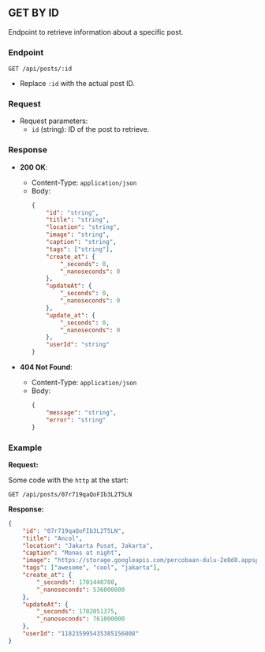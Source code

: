 ## **GET BY ID**

Endpoint to retrieve information about a specific post.

### Endpoint

```http
GET /api/posts/:id
```

-   Replace `:id` with the actual post ID.

### Request

-   Request parameters:
    -   `id` (string): ID of the post to retrieve.

### Response

-   **200 OK**:

    -   Content-Type: `application/json`
    -   Body:
        ```json
        {
            "id": "string",
            "title": "string",
            "location": "string",
            "image": "string",
            "caption": "string",
            "tags": ["string"],
            "create_at": {
                "_seconds": 0,
                "_nanoseconds": 0
            },
            "updateAt": {
                "_seconds": 0,
                "_nanoseconds": 0
            },
            "update_at": {
                "_seconds": 0,
                "_nanoseconds": 0
            },
            "userId": "string"
        }
        ```

-   **404 Not Found**:
    -   Content-Type: `application/json`
    -   Body:
        ```json
        {
            "message": "string",
            "error": "string"
        }
        ```

### Example

**Request:**

Some code with the `http` at the start:

```http
GET /api/posts/07r719qaQoFIb3L2T5LN
```

**Response:**

```json
{
    "id": "07r719qaQoFIb3L2T5LN",
    "title": "Ancol",
    "location": "Jakarta Pusat, Jakarta",
    "caption": "Monas at night",
    "image": "https://storage.googleapis.com/percobaan-dulu-2e8d8.appspot.com/images/1701440700536_marc-x-ducati.jpeg",
    "tags": ["awesome", "cool", "jakarta"],
    "create_at": {
        "_seconds": 1701440700,
        "_nanoseconds": 536000000
    },
    "updateAt": {
        "_seconds": 1702051375,
        "_nanoseconds": 761000000
    },
    "userId": "118235995435385156808"
}
```
